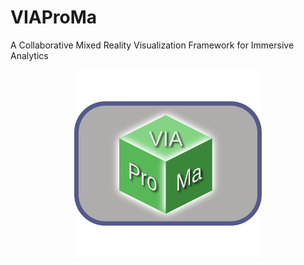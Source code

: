 # VIAProMa

A Collaborative Mixed Reality Visualization Framework for Immersive Analytics

<div style="text-align:center;">
    <img src="Frontend/Texture%20Source%20Files/Logo/Logo.svg" alt="VIAProMa Logo" height="300" />
</div>
